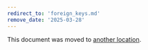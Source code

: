 ```yaml
---
redirect_to: 'foreign_keys.md'
remove_date: '2025-03-28'
---
```


<!-- markdownlint-disable -->

This document was moved to [another location](foreign_keys.md).

<!-- This redirect file can be deleted after <2025-06-29>. -->
<!-- Redirects that point to other docs in the same project expire in three months. -->
<!-- Redirects that point to docs in a different project or site (for example, link is not relative and starts with `https:`) expire in one year. -->
<!-- Before deletion, see: https://docs.gitlab.com/development/documentation/redirects -->
